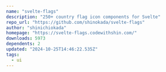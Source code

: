 ```yaml
---
name: "svelte-flags"
description: "250+ country flag icon components for Svelte"
repo_url: "https://github.com/shinokada/svelte-flags"
author: "shinichiokada"
homepage: "https://svelte-flags.codewithshin.com/"
downloads: 5973
dependents: 2
updated: "2024-10-25T14:46:22.535Z"
tags: 
  - ui
---
```

